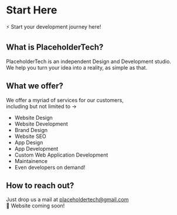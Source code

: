 # Start Here
⚡ Start your development journey here!

## What is PlaceholderTech?

PlaceholderTech is an independent Design and Development studio.<br>
We help you turn your idea into a reality, as simple as that.

## What we offer?

We offer a myriad of services for our customers,<br>
including but not limited to →

- Website Design
- Website Development
- Brand Design
- Website SEO
- App Design
- App Development
- Custom Web Application Development
- Maintainence
- Even developers on demand!

## How to reach out?

Just drop us a mail at [placeholdertech@gmail.com](mailto:placeholdertech@gmail.com)<br>
👀 Website coming soon!
